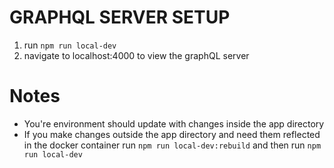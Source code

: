 # GRAPHQL SERVER SETUP
1. run `npm run local-dev`
2. navigate to localhost:4000 to view the graphQL server

# Notes
- You're environment should update with changes inside the app directory
- If you make changes outside the app directory and need them reflected in the docker container run `npm run local-dev:rebuild` and then run `npm run local-dev`